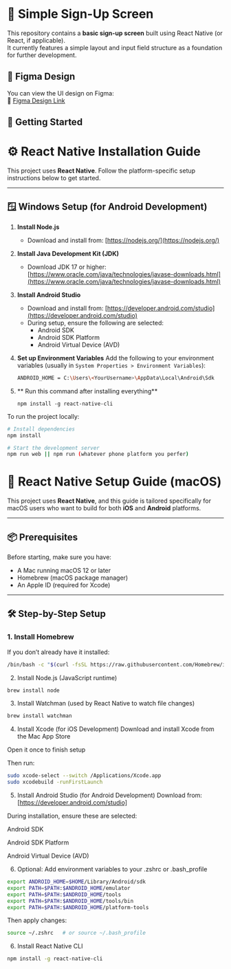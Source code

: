 # 📱 Simple Sign-Up Screen

This repository contains a **basic sign-up screen** built using React Native (or React, if applicable).  
It currently features a simple layout and input field structure as a foundation for further development.

## 🎨 Figma Design

You can view the UI design on Figma:  
🔗 [Figma Design Link](https://www.figma.com/community/file/1265695782433908622)

## 🚀 Getting Started

# ⚙️ React Native Installation Guide

This project uses **React Native**. Follow the platform-specific setup instructions below to get started.

---

## 🪟 Windows Setup (for Android Development)

1. **Install Node.js**
   - Download and install from: [https://nodejs.org/](https://nodejs.org/)

2. **Install Java Development Kit (JDK)**
   - Download JDK 17 or higher: [https://www.oracle.com/java/technologies/javase-downloads.html](https://www.oracle.com/java/technologies/javase-downloads.html)

3. **Install Android Studio**
   - Download and install from: [https://developer.android.com/studio](https://developer.android.com/studio)
   - During setup, ensure the following are selected:
     - Android SDK
     - Android SDK Platform
     - Android Virtual Device (AVD)

4. **Set up Environment Variables**
   Add the following to your environment variables (usually in `System Properties > Environment Variables`):

   ```bash
   ANDROID_HOME = C:\Users\<YourUsername>\AppData\Local\Android\Sdk

5. ** Run this command after installing everything**
   ```
   npm install -g react-native-cli

To run the project locally:

```bash
# Install dependencies
npm install

# Start the development server
npm run web || npm run (whatever phone platform you perfer)
```










# 🍎 React Native Setup Guide (macOS)

This project uses **React Native**, and this guide is tailored specifically for macOS users who want to build for both **iOS** and **Android** platforms.

---

## 📦 Prerequisites

Before starting, make sure you have:

- A Mac running macOS 12 or later
- Homebrew (macOS package manager)
- An Apple ID (required for Xcode)

---

## 🛠 Step-by-Step Setup

### 1. Install Homebrew

If you don’t already have it installed:

```bash
/bin/bash -c "$(curl -fsSL https://raw.githubusercontent.com/Homebrew/install/HEAD/install.sh)"'
```
2. Install Node.js (JavaScript runtime)
```bash
brew install node
```


3. Install Watchman (used by React Native to watch file changes)
```bash
brew install watchman
```
4. Install Xcode (for iOS Development)
Download and install Xcode from the Mac App Store

Open it once to finish setup

Then run:
```bash
sudo xcode-select --switch /Applications/Xcode.app
sudo xcodebuild -runFirstLaunch
```

5. Install Android Studio (for Android Development)
Download from: [https://developer.android.com/studio]

During installation, ensure these are selected:

Android SDK

Android SDK Platform

Android Virtual Device (AVD)


6. Optional: Add environment variables to your .zshrc or .bash_profile
```bash
export ANDROID_HOME=$HOME/Library/Android/sdk
export PATH=$PATH:$ANDROID_HOME/emulator
export PATH=$PATH:$ANDROID_HOME/tools
export PATH=$PATH:$ANDROID_HOME/tools/bin
export PATH=$PATH:$ANDROID_HOME/platform-tools
```
Then apply changes:
```bash
source ~/.zshrc   # or source ~/.bash_profile
```
6. Install React Native CLI
```bash
npm install -g react-native-cli
```

